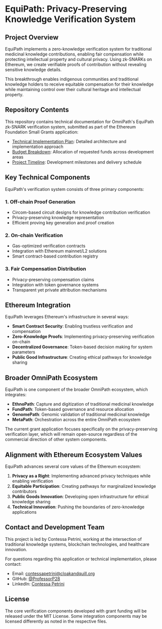 # EquiPath: Privacy-Preserving Knowledge Verification System


## Project Overview

EquiPath implements a zero-knowledge verification system for traditional medicinal knowledge contributions, enabling fair compensation while protecting intellectual property and cultural privacy. Using zk-SNARKs on Ethereum, we create verifiable proofs of contribution without revealing sensitive knowledge details.

This breakthrough enables indigenous communities and traditional knowledge holders to receive equitable compensation for their knowledge while maintaining control over their cultural heritage and intellectual property.

## Repository Contents

This repository contains technical documentation for OmniPath's EquiPath zk-SNARK verification system, submitted as part of the Ethereum Foundation Small Grants application:

- [Technical Implementation Plan](./technical_implementation_plan.md): Detailed architecture and implementation approach
- [Budget Breakdown](./budget_breakdown.md): Allocation of requested funds across development areas
- [Project Timeline](./project_timeline.md): Development milestones and delivery schedule

## Key Technical Components

EquiPath's verification system consists of three primary components:

### 1. Off-chain Proof Generation
- Circom-based circuit designs for knowledge contribution verification
- Privacy-preserving knowledge representation
- Efficient proving key generation and proof creation

### 2. On-chain Verification
- Gas-optimized verification contracts
- Integration with Ethereum mainnet/L2 solutions
- Smart contract-based contribution registry

### 3. Fair Compensation Distribution
- Privacy-preserving compensation claims
- Integration with token governance systems
- Transparent yet private attribution mechanisms

## Ethereum Integration

EquiPath leverages Ethereum's infrastructure in several ways:

- **Smart Contract Security**: Enabling trustless verification and compensation
- **Zero-Knowledge Proofs**: Implementing privacy-preserving verification on-chain
- **Decentralized Governance**: Token-based decision making for system parameters
- **Public Good Infrastructure**: Creating ethical pathways for knowledge sharing

## Broader OmniPath Ecosystem

EquiPath is one component of the broader OmniPath ecosystem, which integrates:

- **EthnoPath**: Capture and digitization of traditional medicinal knowledge
- **FundPath**: Token-based governance and resource allocation
- **GenomePath**: Genomic validation of traditional medicinal knowledge
- **MetaPath**: Orchestration across the entire OmniPath ecosystem

The current grant application focuses specifically on the privacy-preserving verification layer, which will remain open-source regardless of the commercial direction of other system components.

## Alignment with Ethereum Ecosystem Values

EquiPath advances several core values of the Ethereum ecosystem:

1. **Privacy as a Right**: Implementing advanced privacy techniques while enabling verification
2. **Equitable Participation**: Creating pathways for marginalized knowledge contributors
3. **Public Goods Innovation**: Developing open infrastructure for ethical knowledge sharing
4. **Technical Innovation**: Pushing the boundaries of zero-knowledge applications

## Contact and Development Team

This project is led by Contessa Petrini, working at the intersection of traditional knowledge systems, blockchain technologies, and healthcare innovation.

For questions regarding this application or technical implementation, please contact:
- Email: contessapetrini@cloakandquill.org
- GitHub: [@ProfessorP28](https://github.com/ProfessorP28)
- LinkedIn: [Contessa Petrini](https://linkedin.com/in/ContessaPetrini)

## License

The core verification components developed with grant funding will be released under the MIT License. Some integration components may be licensed differently as noted in the respective files. 
